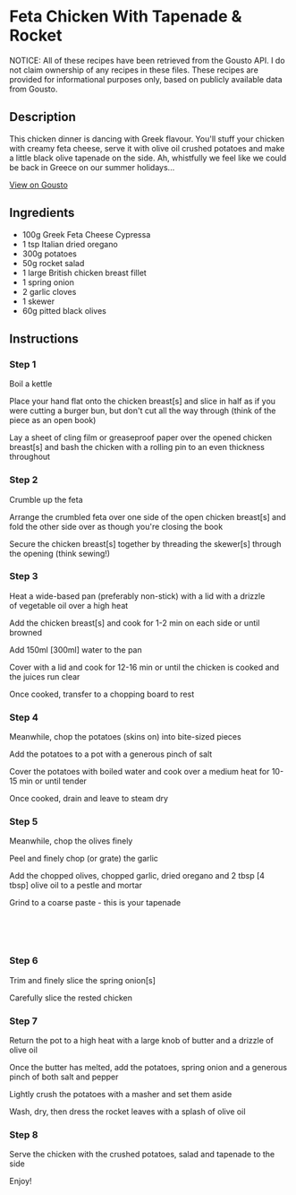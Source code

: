 # Feta Chicken With Tapenade & Rocket

NOTICE: All of these recipes have been retrieved from the Gousto API. I do not claim ownership of any recipes in these files. These recipes are provided for informational purposes only, based on publicly available data from Gousto.

## Description

This chicken dinner is dancing with Greek flavour. You'll stuff your chicken with creamy feta cheese, serve it with olive oil crushed potatoes and make a little black olive tapenade on the side. Ah, whistfully we feel like we could be back in Greece on our summer holidays...

[View on Gousto](https://www.gousto.co.uk/recipes/cookbook/feta-chicken-with-tapenade-rocket)

## Ingredients

- 100g Greek Feta Cheese Cypressa
- 1 tsp Italian dried oregano
- 300g potatoes 
- 50g rocket salad
- 1 large British chicken breast fillet
- 1 spring onion
- 2 garlic cloves
- 1 skewer
- 60g pitted black olives 

## Instructions


### Step 1

Boil a kettle&nbsp;


Place your hand flat onto the chicken breast<span class="text-danger">[s] </span>and slice in half as if you were cutting a burger bun, but don't cut all the way through (think of the piece as an open book)


Lay a sheet of cling film or greaseproof paper over the opened&nbsp;chicken breast<span class="text-danger">[s] </span>and bash the&nbsp;chicken with a rolling pin to an even thickness throughout&nbsp;


### Step 2

Crumble up the feta


Arrange the crumbled&nbsp;feta over one side of the open&nbsp;chicken breast<span class="text-danger">[s]</span> and fold the other side over as though you're closing the book


Secure&nbsp;the chicken breast<span class="text-danger">[s]</span> together by threading the skewer<span class="text-danger">[s]</span> through the opening (think sewing!)


### Step 3

Heat a wide-based pan (preferably non-stick) with a lid with a drizzle of&nbsp;vegetable oil over a high heat


Add the chicken breast<span class="text-danger">[s]</span> and cook for 1-2 min on each side or until browned&nbsp;


Add 150ml <span class="text-danger">[300ml]</span>&nbsp;water to the&nbsp;pan


Cover with a lid and cook for 12-16 min or until the chicken is cooked and the juices run clear


Once cooked, transfer to a chopping board to rest


### Step 4

Meanwhile,&nbsp;chop the potatoes (skins on) into bite-sized pieces


Add the potatoes to a pot with a generous pinch of salt


Cover the potatoes&nbsp;with boiled water and cook over a medium heat for 10-15 min or until tender&nbsp;


Once cooked, drain and leave&nbsp;to steam dry


### Step 5

Meanwhile, chop the olives finely


Peel and finely chop (or grate) the garlic&nbsp;


Add the chopped&nbsp;olives, chopped&nbsp;garlic, dried oregano&nbsp;and 2 tbsp <span class="text-danger">[4 tbsp]</span>&nbsp;olive oil&nbsp;to a pestle and mortar


Grind to a coarse paste - this is your tapenade&nbsp;


&nbsp;


&nbsp;


### Step 6

Trim and finely slice the&nbsp;spring onion<span class="text-danger">[s]&nbsp;</span>


Carefully slice the rested chicken&nbsp;


### Step 7

Return the pot to a high heat with a large knob of butter and a drizzle of olive oil&nbsp;


Once the butter has melted, add the potatoes, spring onion and a generous pinch of both&nbsp;salt and pepper


Lightly crush the potatoes with a masher and set them aside


Wash, dry, then dress&nbsp;the rocket leaves with a splash of olive oil

### Step 8

Serve the chicken with the crushed potatoes, salad and tapenade to the side


Enjoy!


